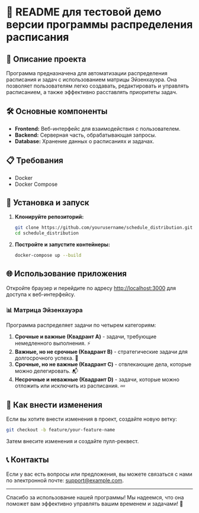 # 📅 README для тестовой демо версии программы распределения расписания

## 🌟 Описание проекта
Программа предназначена для автоматизации распределения расписания и задач с использованием матрицы Эйзенхауэра. Она позволяет пользователям легко создавать, редактировать и управлять расписанием, а также эффективно расставлять приоритеты задач.

## 🛠️ Основные компоненты
- **Frontend:** Веб-интерфейс для взаимодействия с пользователем.
- **Backend:** Серверная часть, обрабатывающая запросы.
- **Database:** Хранение данных о расписаниях и задачах.

## 📋 Требования
- Docker
- Docker Compose

## 🚀 Установка и запуск
1. **Клонируйте репозиторий:**
   ```bash
   git clone https://github.com/yourusername/schedule_distribution.git
   cd schedule_distribution
   ```

2. **Постройте и запустите контейнеры:**
   ```bash
   docker-compose up --build
   ```

## 🌐 Использование приложения
Откройте браузер и перейдите по адресу [http://localhost:3000](http://localhost:3000) для доступа к веб-интерфейсу.

### 📊 Матрица Эйзенхауэра
Программа распределяет задачи по четырем категориям:

1. **Срочные и важные (Квадрант A)** - задачи, требующие немедленного выполнения. ⚡️
2. **Важные, но не срочные (Квадрант B)** - стратегические задачи для долгосрочного успеха. 🚀
3. **Срочные, но не важные (Квадрант C)** - отвлекающие дела, которые можно делегировать. 📬
4. **Несрочные и неважные (Квадрант D)** - задачи, которые можно отложить или исключить из расписания. 💤

## 📝 Как внести изменения
Если вы хотите внести изменения в проект, создайте новую ветку:
```bash
git checkout -b feature/your-feature-name
```
Затем внесите изменения и создайте пулл-реквест.

## 📞 Контакты
Если у вас есть вопросы или предложения, вы можете связаться с нами по электронной почте: support@example.com.

---

Спасибо за использование нашей программы! Мы надеемся, что она поможет вам эффективно управлять вашим временем и задачами! 🎉

